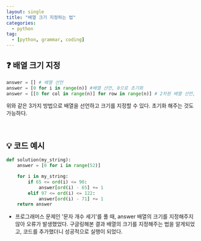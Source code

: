 ```yaml
---
layout: single
title: "배열 크기 지정하는 법"
categories: 
  - python
tag:
  - [python, grammar, coding]
--- 
```

## ❓ 배열 크기 지정
 
```python
answer = [] # 배열 선언
answer = [0 for i in range(n)] #배열 선언, 0으로 초기화
answer = [[0 for col in range(n)] for row in range(n)] # 2차원 배열 선언, 0으로 초기화
```
위와 같은 3가지 방법으로 배열을 선언하고 크기를 지정할 수 있다. 
초기화 해주는 것도 가능하다.

<br>

## 💡 코드 예시 

```python
def solution(my_string):
    answer = [0 for i in range(52)]

    for i in my_string:
        if 65 <= ord(i) <= 90:
            answer[ord(i) - 65] += 1
        elif 97 <= ord(i) <= 122:
            answer[ord(i) - 71] += 1
    return answer
```
- 프로그래머스 문제인 '문자 개수 세기'를 풀 때, answer 배열의 크기를 지정해주지않아 오류가 발생했었다. 
  구글링해본 결과 배열의 크기를 지정해주는 법을 알게되었고, 코드를 추가했더니 성공적으로 실행이 되었다. 
